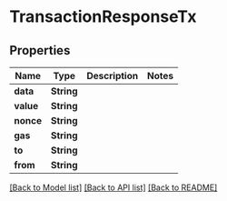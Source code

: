 # TransactionResponseTx

## Properties

Name | Type | Description | Notes
------------ | ------------- | ------------- | -------------
**data** | **String** |  | 
**value** | **String** |  | 
**nonce** | **String** |  | 
**gas** | **String** |  | 
**to** | **String** |  | 
**from** | **String** |  | 

[[Back to Model list]](../README.md#documentation-for-models) [[Back to API list]](../README.md#documentation-for-api-endpoints) [[Back to README]](../README.md)


